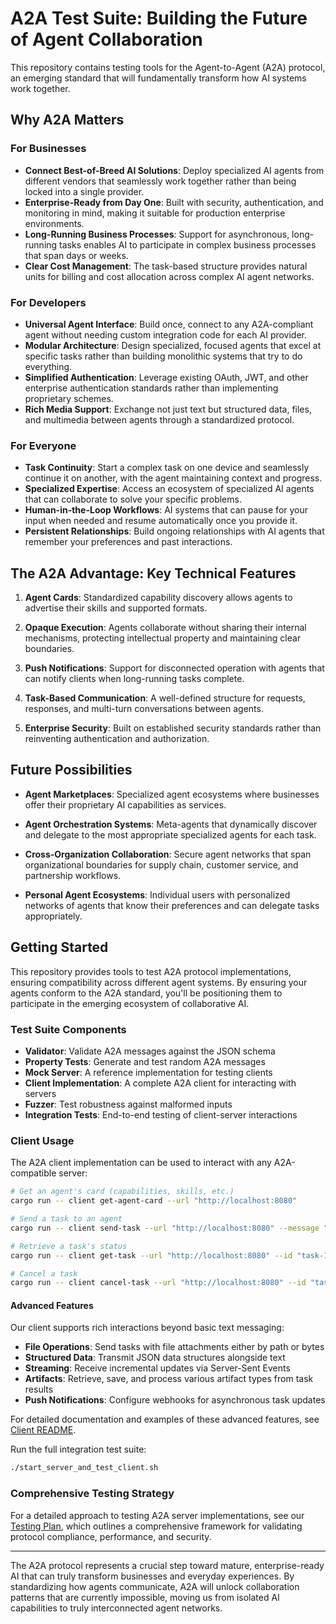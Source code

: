 # A2A Test Suite: Building the Future of Agent Collaboration

This repository contains testing tools for the Agent-to-Agent (A2A) protocol, an emerging standard that will fundamentally transform how AI systems work together.

## Why A2A Matters

### For Businesses

* **Connect Best-of-Breed AI Solutions**: Deploy specialized AI agents from different vendors that seamlessly work together rather than being locked into a single provider.
* **Enterprise-Ready from Day One**: Built with security, authentication, and monitoring in mind, making it suitable for production enterprise environments.
* **Long-Running Business Processes**: Support for asynchronous, long-running tasks enables AI to participate in complex business processes that span days or weeks.
* **Clear Cost Management**: The task-based structure provides natural units for billing and cost allocation across complex AI agent networks.

### For Developers

* **Universal Agent Interface**: Build once, connect to any A2A-compliant agent without needing custom integration code for each AI provider.
* **Modular Architecture**: Design specialized, focused agents that excel at specific tasks rather than building monolithic systems that try to do everything.
* **Simplified Authentication**: Leverage existing OAuth, JWT, and other enterprise authentication standards rather than implementing proprietary schemes.
* **Rich Media Support**: Exchange not just text but structured data, files, and multimedia between agents through a standardized protocol.

### For Everyone

* **Task Continuity**: Start a complex task on one device and seamlessly continue it on another, with the agent maintaining context and progress.
* **Specialized Expertise**: Access an ecosystem of specialized AI agents that can collaborate to solve your specific problems.
* **Human-in-the-Loop Workflows**: AI systems that can pause for your input when needed and resume automatically once you provide it.
* **Persistent Relationships**: Build ongoing relationships with AI agents that remember your preferences and past interactions.

## The A2A Advantage: Key Technical Features

1. **Agent Cards**: Standardized capability discovery allows agents to advertise their skills and supported formats.

2. **Opaque Execution**: Agents collaborate without sharing their internal mechanisms, protecting intellectual property and maintaining clear boundaries.

3. **Push Notifications**: Support for disconnected operation with agents that can notify clients when long-running tasks complete.

4. **Task-Based Communication**: A well-defined structure for requests, responses, and multi-turn conversations between agents.

5. **Enterprise Security**: Built on established security standards rather than reinventing authentication and authorization.

## Future Possibilities

* **Agent Marketplaces**: Specialized agent ecosystems where businesses offer their proprietary AI capabilities as services.

* **Agent Orchestration Systems**: Meta-agents that dynamically discover and delegate to the most appropriate specialized agents for each task.

* **Cross-Organization Collaboration**: Secure agent networks that span organizational boundaries for supply chain, customer service, and partnership workflows.

* **Personal Agent Ecosystems**: Individual users with personalized networks of agents that know their preferences and can delegate tasks appropriately.

## Getting Started

This repository provides tools to test A2A protocol implementations, ensuring compatibility across different agent systems. By ensuring your agents conform to the A2A standard, you'll be positioning them to participate in the emerging ecosystem of collaborative AI.

### Test Suite Components

- **Validator**: Validate A2A messages against the JSON schema
- **Property Tests**: Generate and test random A2A messages
- **Mock Server**: A reference implementation for testing clients
- **Client Implementation**: A complete A2A client for interacting with servers
- **Fuzzer**: Test robustness against malformed inputs
- **Integration Tests**: End-to-end testing of client-server interactions

### Client Usage

The A2A client implementation can be used to interact with any A2A-compatible server:

```bash
# Get an agent's card (capabilities, skills, etc.)
cargo run -- client get-agent-card --url "http://localhost:8080"

# Send a task to an agent
cargo run -- client send-task --url "http://localhost:8080" --message "Hello, agent!"

# Retrieve a task's status
cargo run -- client get-task --url "http://localhost:8080" --id "task-123"

# Cancel a task
cargo run -- client cancel-task --url "http://localhost:8080" --id "task-123"
```

#### Advanced Features

Our client supports rich interactions beyond basic text messaging:

* **File Operations**: Send tasks with file attachments either by path or bytes
* **Structured Data**: Transmit JSON data structures alongside text
* **Streaming**: Receive incremental updates via Server-Sent Events
* **Artifacts**: Retrieve, save, and process various artifact types from task results
* **Push Notifications**: Configure webhooks for asynchronous task updates

For detailed documentation and examples of these advanced features, see [Client README](src/client/README.md).

Run the full integration test suite:

```bash
./start_server_and_test_client.sh
```

### Comprehensive Testing Strategy

For a detailed approach to testing A2A server implementations, see our [Testing Plan](testing_plan.md), which outlines a comprehensive framework for validating protocol compliance, performance, and security.

---

The A2A protocol represents a crucial step toward mature, enterprise-ready AI that can truly transform businesses and everyday experiences. By standardizing how agents communicate, A2A will unlock collaboration patterns that are currently impossible, moving us from isolated AI capabilities to truly interconnected agent networks.
